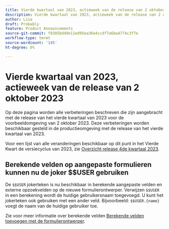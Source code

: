 ```yaml
---
title: Vierde kwartaal van 2023, actieweek van de release van 2 oktober 2023
description: Vierde kwartaal van 2023, actieweek van de release van 2 oktober 2023
author: Lisa
draft: Probably
feature: Product Announcements
source-git-commit: f0385bd49e11ed95ea36e4ccdf7a6ba4774c3f7e
workflow-type: tm+mt
source-wordcount: '145'
ht-degree: 0%

---
```


# Vierde kwartaal van 2023, actieweek van de release van 2 oktober 2023

Op deze pagina worden alle verbeteringen beschreven die zijn aangebracht met de release van het vierde kwartaal van 2023 voor de voorbeeldomgeving van 2 oktober 2023. Deze verbeteringen worden beschikbaar gesteld in de productieomgeving met de release van het vierde kwartaal van 2023.

Voor een lijst van alle veranderingen beschikbaar op dit punt in het Vierde Kwart de versiecyclus van 2023, zie [Overzicht release 4de kwartaal 2023](/help/quicksilver/product-announcements/product-releases/23-q4-release-activity/23-q4-release-overview.md).

## Berekende velden op aangepaste formulieren kunnen nu de joker $$USER gebruiken

De `$$USER` jokerteken is nu beschikbaar in berekende aangepaste velden en externe opzoekvelden op de nieuwe formulierontwerper. Verwijzen `$$USER` in een berekening wordt de huidige gebruikersnaam toegevoegd. U kunt het jokerteken ook gebruiken met een ander veld. Bijvoorbeeld: `$$USER.{name}` voegt de naam van de huidige gebruiker toe.

Zie voor meer informatie over berekende velden [Berekende velden toevoegen met de formulierontwerper](/help/quicksilver/administration-and-setup/customize-workfront/create-manage-custom-forms/form-designer/design-a-form/add-a-calculated-field.md).


